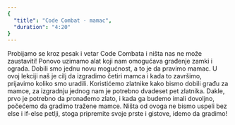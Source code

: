 ```yaml
---
{
  "title": "Code Combat - mamac",
  "duration": "4:20"
}
---
```


Probijamo se kroz pesak i vetar Code Combata i ništa nas ne može zaustaviti! Ponovo uzimamo alat koji nam omogućava građenje zamki i ograda.  Dobili smo jednu novu mogućnost, a to je da pravimo mamac. U ovoj lekciji naš je cilj da izgradimo četiri mamca i kada to završimo, prijavimo koliko smo uradili. Koristićemo zlatnike kako bismo dobili građu za mamce, za izgradnju jednog nam je potrebno dvadeset pet zlatnika. Dakle, prvo je potrebno da pronađemo zlato, i kada ga budemo imali dovoljno, počećemo da gradimo tražene mamce. Ništa od ovoga ne bismo uspeli bez else i if-else petlji, stoga pripremite svoje prste i gistove, idemo da gradimo!

